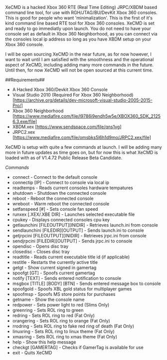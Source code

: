XeCMD is a hacked Xbox 360 RTE (Real Time Editing) JRPC/XBDM based command line tool, for use with RGH/JTAG/BU/DevKit Xbox 360 consoles. This is good for people who want 'minimalization'. This is the first of it's kind command line based RTE tool for Xbox 360 consoles. XeCMD is set and ready to go immediatly upon launch. You do not need to have your console set as default in Xbox 360 Neighborhood, as you can connect via the consoles local ip address so long as you have XBDM setup on your Xbox 360 console.

I will be open sourcing XeCMD in the near future, as for now however, I want to wait until I am satisfied with the smoothness and the operational aspect of XeCMD, including adding many more commands in the future. Until then, for now XeCMD will not be open sourced at this current time.

##Requirements##
- A Hacked Xbox 360/Devkit Xbox 360 Console
- Visual Studio 2010 (Required For Xbox 360 Neighborhood) [https://archive.org/details/dev-microsoft-visual-studio-2005-2015-Pro/]
- Xbox 360 Neighborhood [https://www.mediafire.com/file/l9786i9endh5w5e/XBOX360_SDK_21256.3.exe/file]
- XBDM.xex [https://www.sendspace.com/file/qns1vg]
- JRPC2.xex [https://www.mediafire.com/file/omsbks5l6h1d9mo/JRPC2.xex/file]

XeCMD is setup with quite a few commands at launch. I will be adding many more in future updates as time goes on, but for now this is what XeCMD is loaded with as of V1.4.72 Public Release Beta Candidate.

*Commands*
- connect                            - Connect to the default console
- connectip [IP]                     - Connect to console via local ip
- readtemps                          - Reads current consoles hardware tempatures
- shutdown                           - Shutdown the connected console
- reboot                             - Reboot the connected console
- wreboot                            - Warm reboot the connected console
- setfanspeed [#]                    - Sets console fan speed
- runxex [.XEX/.XBE DIR]             - Launches selected executable file
- cpukey                             - Displays connected consoles cpu key
- getlaunchini [FILEOUTPUT][INIDIR]  - Retrieves launch.ini from console
- sendlaunchini [FILEDIR][OUTPUT]    - Sends launch.ini to console
- getjrpcini [FILEOUTPUT][INIDIR]    - Retrieves jrpc.ini from console
- sendjrpcini [FILEDIR][OUTPUT]      - Sends jrpc.ini to console
- opendisc                           - Opens disc tray
- closedisc                          - Closes disc tray
- readtitle                          - Reads current executable title id (if applicable)
- restitle                           - Restarts the currently active title
- getgt                              - Show current signed in gamertag
- spoofgt [GT]                       - Spoofs current gamertag
- notify [TEXT]                      - Sends entered notification to console
- msgbox [TITLE] [BODY] [BTN]        - Sends entered message box to console
- spoofgold                         - Spoofs XBL gold status for multiplayer games
- spoofmsp                            - Spoofs MS store points for purchases
- getname                            - Show the console name
- redpower                           - Sets power light to red (Slims Only)
- greenring                          - Sets ROL ring to green
- redring                            - Sets ROL ring to red (Fat Only)
- orangering                         - Sets ROL ring to orange (Fat Only)
- rrodring                           - Sets ROL ring to fake red ring of death (Fat Only)
- linuxring                          - Sets ROL ring to linux theme (Fat Only)
- xmasring                           - Sets ROL ring to xmas theme (Fat Only)
- help                               - Show this help message
- checkgt [GAMERTAG]                 - Checks if GamerTag is available for use
- exit                               - Quits XeCMD
